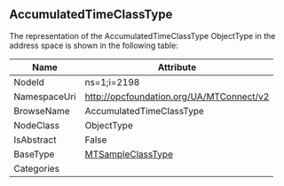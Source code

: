 <!-- objecttype -->
## AccumulatedTimeClassType
  
<!-- end of text -->
The representation of the AccumulatedTimeClassType ObjectType in the address space is shown in the following table:  

|Name|Attribute|
|---|---|
|NodeId|ns=1;i=2198|
|NamespaceUri|http://opcfoundation.org/UA/MTConnect/v2|
|BrowseName|AccumulatedTimeClassType|
|NodeClass|ObjectType|
|IsAbstract|False|
|BaseType|[MTSampleClassType](../../ObjectTypes/MTSampleClassType/readme.md)|
|Categories||

